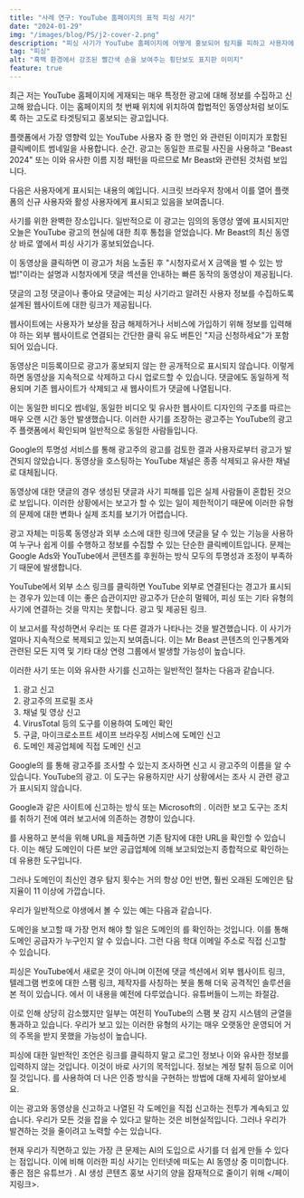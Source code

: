```yaml
---
title: "사례 연구: YouTube 홈페이지의 표적 피싱 사기"
date: "2024-01-29"
img: "/images/blog/PS/j2-cover-2.png"
description: "피싱 사기가 YouTube 홈페이지에 어떻게 홍보되어 탐지를 피하고 사용자에게 위험을 초래하는지 알아보세요."
tag: "피싱"
alt: "흑백 환경에서 강조된 빨간색 손을 보여주는 횡단보도 표지판 이미지"
feature: true
---
```


최근 저는 YouTube 홈페이지에 게재되는 매우 특정한 광고에 대해 정보를 수집하고 신고해 왔습니다. 이는 홈페이지의 첫 번째 위치에 위치하여 합법적인 동영상처럼 보이도록 하는 고도로 타겟팅되고 홍보되는 광고입니다.

플랫폼에서 가장 영향력 있는 YouTube 사용자 중 한 명인 <PageLink title="Mr Beast" url="https://www.youtube.com/user/mrbeast6000"></PageLink>와 관련된 이미지가 포함된 클릭베이트 썸네일을 사용합니다. 순간. 광고는 동일한 프로필 사진을 사용하고 "Beast 2024" 또는 이와 유사한 이름 지정 패턴을 따르므로 Mr Beast와 관련된 것처럼 보입니다.

다음은 사용자에게 표시되는 내용의 예입니다. 시크릿 브라우저 창에서 이를 열어 플랫폼의 신규 사용자와 활성 사용자에게 표시되고 있음을 보여줍니다.

<Media source="/images/blog/PS/j2-1.png" alt="타겟 비디오 옆에 피싱 사기 스폰서 비디오를 표시하는 YouTube 홈 페이지"></Media>

사기를 위한 완벽한 장소입니다. 일반적으로 이 광고는 임의의 동영상 옆에 표시되지만 오늘은 YouTube 광고의 현실에 대한 최후 통첩을 얻었습니다. Mr Beast의 최신 동영상 바로 옆에서 피싱 사기가 홍보되었습니다.

이 동영상을 클릭하면 이 광고가 처음 노출된 후 "시청자로서 X 금액을 벌 수 있는 방법!"이라는 설명과 시청자에게 댓글 섹션을 안내하는 빠른 동작의 동영상이 제공됩니다.

<Media source="/images/blog/PS/j2-3.png" alt="광고주에 대한 정보와 신고 또는 차단 옵션이 포함된 YouTube의 광고 신고 대화 상자"></Media>

댓글의 고정 댓글이나 좋아요 댓글에는 피싱 사기라고 알려진 사용자 정보를 수집하도록 설계된 웹사이트에 대한 링크가 제공됩니다.

웹사이트에는 사용자가 보상을 잠금 해제하거나 서비스에 가입하기 위해 정보를 입력해야 하는 외부 웹사이트로 연결되는 간단한 클릭 유도 버튼인 "지금 신청하세요"가 포함되어 있습니다.

<Media source="/images/blog/PS/j2-5.png" alt="보상을 요구하는 클릭을 유도하는 클릭 유도 문구를 통해 사용자를 피싱하는 데 사용되는 도메인 미리보기"></Media>

동영상은 미등록이므로 광고가 홍보되지 않는 한 공개적으로 표시되지 않습니다. 이렇게 하면 동영상을 지속적으로 삭제하고 다시 업로드할 수 있습니다. 댓글에도 동일하게 적용되며 기존 웹사이트가 삭제되고 새 웹사이트가 댓글에 나열됩니다.

이는 동일한 비디오 썸네일, 동일한 비디오 및 유사한 웹사이트 디자인의 구조를 따르는 매우 오랜 시간 동안 발생했습니다. 이러한 사기를 조장하는 광고주는 YouTube의 광고주 플랫폼에서 확인되며 일반적으로 동일한 사람들입니다.

<Media source="/images/blog/PS/j2-2.png" alt="광고주가 피싱 웹사이트 링크에 댓글을 다는 YouTube 댓글 섹션'"></Media>

Google의 투명성 서비스를 통해 광고주의 광고를 검토한 결과 사용자로부터 광고가 발견되지 않았습니다. 동영상을 호스팅하는 YouTube 채널은 종종 삭제되고 유사한 채널로 대체됩니다.

동영상에 대한 댓글의 경우 생성된 댓글과 사기 피해를 입은 실제 사람들이 혼합된 것으로 보입니다. 이러한 상황에서는 보고가 할 수 있는 일이 제한적이기 때문에 이러한 유형의 문제에 대한 변화나 실제 조치를 보기가 어렵습니다.

광고 자체는 미등록 동영상과 외부 소스에 대한 링크에 댓글을 달 수 있는 기능을 사용하여 누구나 쉽게 이를 수행하고 정보를 수집할 수 있는 단순한 클릭베이트입니다. 문제는 Google Ads와 YouTube에서 콘텐츠를 후원하는 방식 모두의 투명성과 조정이 부족하기 때문에 발생합니다.

YouTube에서 외부 소스 링크를 클릭하면 YouTube 외부로 연결된다는 경고가 표시되는 경우가 있는데 이는 좋은 습관이지만 광고주가 단순히 멀웨어, 피싱 또는 기타 유형의 사기에 연결하는 것을 막지는 못합니다. 광고 및 제공된 링크.

이 보고서를 작성하면서 우리는 또 다른 결과가 나타나는 것을 발견했습니다. 이 사기가 얼마나 지속적으로 복제되고 있는지 보여줍니다. 이는 Mr Beast 콘텐츠의 인구통계와 관련된 모든 지역 및 기타 대상 연령 그룹에서 발생할 가능성이 높습니다.

<Media source="/images/blog/PS/j2-6.png" alt="첫 번째 위치에서 조장된 또 다른 피싱 사기를 보여주는 YouTube 홈 페이지."></Media>

이러한 사기 또는 이와 유사한 사기를 신고하는 일반적인 절차는 다음과 같습니다.

1. 광고 신고
2. 광고주의 프로필 조사
3. 채널 및 영상 신고
4. VirusTotal 등의 도구를 이용하여 도메인 확인
5. 구글, 마이크로소프트 세이프 브라우징 서비스에 도메인 신고
6. 도메인 제공업체에 직접 도메인 신고

Google의 <PageLink title="광고 투명성 서비스" url="https://adstransparency.google.com/?region=anywhere"></PageLink>를 통해 광고주를 조사할 수 있는지 조사하면 신고 시 광고주의 이름을 알 수 있습니다. YouTube의 광고. 이 도구는 유용하지만 사기 상황에서는 조사 시 관련 광고가 표시되지 않습니다.

Google과 같은 사이트에 신고하는 방식 <PageLink Link title="안전한 브라우저 보고서" url="https://safebrowsing.google.com/safebrowsing/report_phish/?hl=en"></PageLink> 또는 Microsoft의 <PageLink title="보안 인텔리전스" url="https://www.microsoft.com/en-US/wdsi/support/report-unsafe-site-guest"></PageLink>. 이러한 보고 도구는 조치를 취하기 전에 여러 보고서에 의존하는 경향이 있습니다.

를 사용하고 분석을 위해 URL을 제출하면 기존 탐지에 대한 URL을 확인할 수 있습니다. 이는 해당 도메인이 다른 보안 공급업체에 의해 보고되었는지 종합적으로 확인하는 데 유용한 도구입니다. <PageLink title="VirusTotal" url="https://www.virustotal.com/gui/home/url"></PageLink>

그러나 도메인이 최신인 경우 탐지 횟수는 거의 항상 0인 반면, 훨씬 오래된 도메인은 탐지율이 11 이상에 가깝습니다.

우리가 일반적으로 야생에서 볼 수 있는 예는 다음과 같습니다.

<Media source="/images/blog/PS/j2-4.png" alt="Youtube에서 발견된 피싱 URL에서 발견된 12개의 탐지를 표시하는 VirusTotal 웹사이트"></Media>

도메인을 보고할 때 가장 먼저 해야 할 일은 도메인의 <PageLink title="whois" url="https://whois.domaintools.com/"></PageLink>를 확인하는 것입니다. 이를 통해 도메인 공급자가 누구인지 알 수 있습니다. 그런 다음 학대 이메일 주소로 직접 신고할 수 있습니다.

피싱은 YouTube에서 새로운 것이 아니며 이전에 댓글 섹션에서 외부 웹사이트 링크, 텔레그램 번호에 대한 스팸 링크, 제작자를 사칭하는 봇을 통해 더욱 공격적인 솔루션을 본 적이 있습니다. <PageLink title="The Verge" url="https://www.theverge.com/2022/4/8/23016861/youtube-comment-spam-testing-moderation"></PageLink>에서 이 내용을 예전에 다루었습니다. 유튜버들이 느끼는 좌절감.

이로 인해 상당히 감소했지만 일부는 여전히 YouTube의 스팸 봇 감지 시스템의 균열을 통과하고 있습니다. 우리가 보고 있는 이러한 유형의 사기는 매우 오랫동안 운영되어 거의 주목을 받지 못했을 가능성이 높습니다.

피싱에 대한 일반적인 조언은 링크를 클릭하지 말고 로그인 정보나 이와 유사한 정보를 입력하지 않는 것입니다. 이것이 바로 사기의 목적입니다. 정보는 계정 탈취 등으로 이어질 것입니다. <PageLink title="2FA" url="https://xanzhu.com/blog/2fa-protect-against-phishing-scams"></PageLink>를 사용하여 더 나은 인증 방식을 구현하는 방법에 대해 자세히 알아보세요.

이는 광고와 동영상을 신고하고 나열된 각 도메인을 직접 신고하는 전투가 계속되고 있습니다. 우리가 모든 것을 잡을 수 있다고 말하는 것은 비현실적입니다. 그러나 우리가 발견하는 것을 줄이려고 노력할 수는 있습니다.

현재 우리가 직면하고 있는 가장 큰 문제는 AI의 도입으로 사기를 더 쉽게 만들 수 있다는 점입니다. 이에 비해 이러한 피싱 사기는 인터넷에 떠도는 AI 동영상 중 미미합니다. 좋은 점은 유튜브가 <PageLink title="더 투자하다" url="https://www.theverge.com/2024/1/25/24050443/youtube-is-investing-heavily-in-its-ability-to -stop-ai-celebrity-scam-ads"></PageLink>.
AI 생성 콘텐츠 홍보 사기의 양을 잠재적으로 줄이기 위해 <PageLink title="404Media" url="https://www.404media.co/youtube-deletes-1-000-videos-of-celebrity-에서 자세히 알아보세요. ai-사기-광고/
"></페이지링크>.
